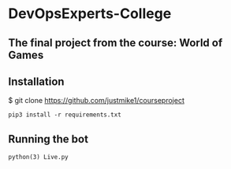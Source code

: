 # DevOpsExperts-College
## The final project from the course: World of Games

## Installation
$ git clone https://github.com/justmike1/courseproject

`pip3 install -r requirements.txt`

## Running the bot
`python(3) Live.py`


